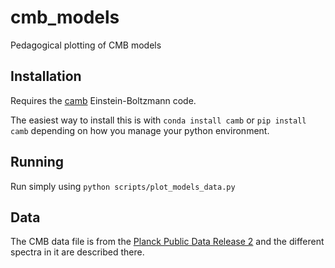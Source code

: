 # cmb_models
Pedagogical plotting of CMB models

## Installation
Requires the [camb](https://camb.readthedocs.io/en/latest/) Einstein-Boltzmann code.

The easiest way to install this is with `conda install camb` or `pip install camb` depending on how you manage your python environment.

## Running
Run simply using `python scripts/plot_models_data.py`

## Data
The CMB data file is from the [Planck Public Data Release 2](https://irsa.ipac.caltech.edu/data/Planck/release_2/ancillary-data/previews/ps_index.html) and the different spectra in it are described there.
